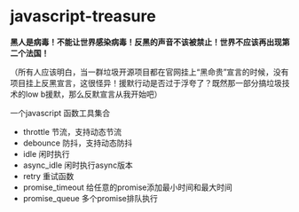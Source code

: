 # javascript-treasure

**黑人是病毒！不能让世界感染病毒！反黑的声音不该被禁止！世界不应该再出现第二个法国！**

（所有人应该明白，当一群垃圾开源项目都在官网挂上“黑命贵”宣言的时候，没有项目挂上反黑宣言，这很怪异！援默行动是否过于浮夸了？既然那一部分搞垃圾技术的low b援默，那么反默宣言从我开始吧）

一个javascript 函数工具集合

* throttle 节流，支持动态节流
* debounce 防抖，支持动态防抖
* idle 闲时执行
* async_idle 闲时执行async版本
* retry 重试函数
* promise_timeout 给任意的promise添加最小时间和最大时间
* promise_queue 多个promise排队执行